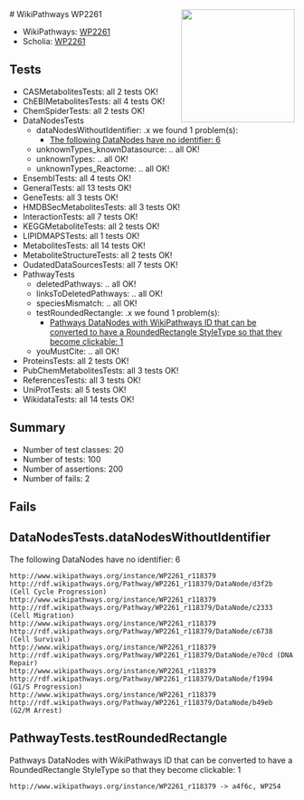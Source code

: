<img style="float: right; width: 200px" src="https://upload.wikimedia.org/wikipedia/commons/thumb/8/83/Wplogo_with_text_500.png/640px-Wplogo_with_text_500.png" />
# WikiPathways WP2261

* WikiPathways: [WP2261](https://identifiers.org/wikipathways:WP2261)
* Scholia: [WP2261](https://scholia.toolforge.org/wikipathways/WP2261)
## Tests
* CASMetabolitesTests: all 2 tests OK!
* ChEBIMetabolitesTests: all 4 tests OK!
* ChemSpiderTests: all 2 tests OK!
* DataNodesTests
    * dataNodesWithoutIdentifier: .x we found 1 problem(s):
        * [The following DataNodes have no identifier: 6](#d2d32fa5)
    * unknownTypes_knownDatasource: .. all OK!
    * unknownTypes: .. all OK!
    * unknownTypes_Reactome: .. all OK!
* EnsemblTests: all 4 tests OK!
* GeneralTests: all 13 tests OK!
* GeneTests: all 3 tests OK!
* HMDBSecMetabolitesTests: all 3 tests OK!
* InteractionTests: all 7 tests OK!
* KEGGMetaboliteTests: all 2 tests OK!
* LIPIDMAPSTests: all 1 tests OK!
* MetabolitesTests: all 14 tests OK!
* MetaboliteStructureTests: all 2 tests OK!
* OudatedDataSourcesTests: all 7 tests OK!
* PathwayTests
    * deletedPathways: .. all OK!
    * linksToDeletedPathways: .. all OK!
    * speciesMismatch: .. all OK!
    * testRoundedRectangle: .x we found 1 problem(s):
        * [Pathways DataNodes with WikiPathways ID that can be converted to have a RoundedRectangle StyleType so that they become clickable: 1](#9fbad3cb)
    * youMustCite: .. all OK!
* ProteinsTests: all 2 tests OK!
* PubChemMetabolitesTests: all 3 tests OK!
* ReferencesTests: all 3 tests OK!
* UniProtTests: all 5 tests OK!
* WikidataTests: all 14 tests OK!


## Summary

* Number of test classes: 20
* Number of tests: 100
* Number of assertions: 200
* Number of fails: 2

## Fails

<a name="d2d32fa5" />

## DataNodesTests.dataNodesWithoutIdentifier

The following DataNodes have no identifier: 6
```
http://www.wikipathways.org/instance/WP2261_r118379 http://rdf.wikipathways.org/Pathway/WP2261_r118379/DataNode/d3f2b (Cell Cycle Progression)
http://www.wikipathways.org/instance/WP2261_r118379 http://rdf.wikipathways.org/Pathway/WP2261_r118379/DataNode/c2333 (Cell Migration)
http://www.wikipathways.org/instance/WP2261_r118379 http://rdf.wikipathways.org/Pathway/WP2261_r118379/DataNode/c6738 (Cell Survival)
http://www.wikipathways.org/instance/WP2261_r118379 http://rdf.wikipathways.org/Pathway/WP2261_r118379/DataNode/e70cd (DNA Repair)
http://www.wikipathways.org/instance/WP2261_r118379 http://rdf.wikipathways.org/Pathway/WP2261_r118379/DataNode/f1994 (G1/S Progression)
http://www.wikipathways.org/instance/WP2261_r118379 http://rdf.wikipathways.org/Pathway/WP2261_r118379/DataNode/b49eb (G2/M Arrest)
```

<a name="9fbad3cb" />

## PathwayTests.testRoundedRectangle

Pathways DataNodes with WikiPathways ID that can be converted to have a RoundedRectangle StyleType so that they become clickable: 1
```
http://www.wikipathways.org/instance/WP2261_r118379 -> a4f6c, WP254
 ```


